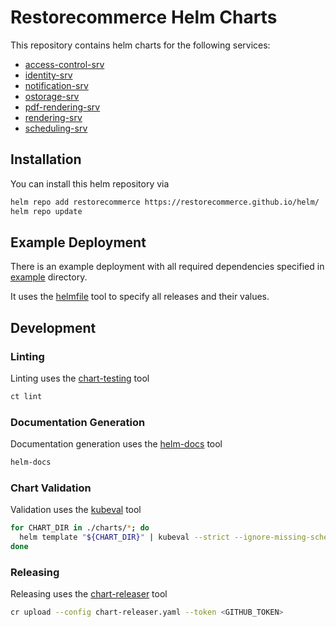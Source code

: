 # Restorecommerce Helm Charts

This repository contains helm charts for the following services:

* [access-control-srv](./charts/access-control-srv)
* [identity-srv](./charts/identity-srv)
* [notification-srv](./charts/notification-srv)
* [ostorage-srv](./charts/ostorage-srv)
* [pdf-rendering-srv](./charts/pdf-rendering-srv)
* [rendering-srv](./charts/rendering-srv)
* [scheduling-srv](./charts/scheduling-srv)

## Installation

You can install this helm repository via

```bash
helm repo add restorecommerce https://restorecommerce.github.io/helm/
helm repo update
```

## Example Deployment

There is an example deployment with all required dependencies specified in [example](./example) directory.

It uses the [helmfile](https://github.com/roboll/helmfile) tool to specify all releases and their values.

## Development

### Linting

Linting uses the [chart-testing](https://github.com/helm/chart-testing) tool

```bash
ct lint
```

### Documentation Generation

Documentation generation uses the [helm-docs](https://github.com/norwoodj/helm-docs) tool

```bash
helm-docs
```

### Chart Validation

Validation uses the [kubeval](https://github.com/instrumenta/kubeval) tool

```bash
for CHART_DIR in ./charts/*; do
  helm template "${CHART_DIR}" | kubeval --strict --ignore-missing-schemas
done
```

### Releasing

Releasing uses the [chart-releaser](https://github.com/helm/chart-releaser) tool

```bash
cr upload --config chart-releaser.yaml --token <GITHUB_TOKEN>
```